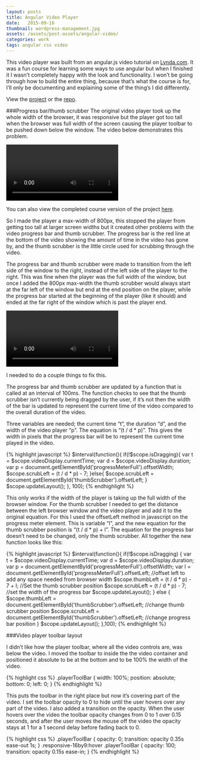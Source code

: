 ```yaml
---
layout: posts
title: Angular Video Player
date:   2015-09-16
thumbnail: wordpress-management.jpg
assets: /assets/post-assets/angular-video/
categories: work
tags: angular css video
---
```

This video player was built from an angular.js video tutorial on <a href="http://www.lynda.com/" target="blank">Lynda.com</a>. It was a fun course for learning some ways to use angular but when I finished it I wasn’t completely happy with the look and functionality. I won’t be going through how to build the entire thing, because that’s what the course is for, I’ll only be documenting and explaining some of the thing’s I did differently.

View the <a href="http://derekmorash.github.io/AngularVideoPlayer/" target="blank">project</a> or the <a href="https://github.com/derekmorash/AngularVideoPlayer" target="blank">repo</a>.

###Progress bar/thumb scrubber
The original video player took up the whole width of the browser, it was responsive but the player got too tall when the browser was full width of the screen causing the player toolbar to be pushed down below the window. The video below demonstrates this problem.

<video controls>
  <source src="{{ page.assets }}lynda-video.mp4" type="video/mp4">
  Your browser does not support the HTML5 video tag, please upgrade.
</video>

You can also view the completed course version of the project <a href="http://derekmorash.github.io/AngularVideoPlayer/lynda.html" target="blank">here</a>.

So I made the player a max-width of 800px, this stopped the player from getting too tall at larger screen widths but it created other problems with the video progress bar and thumb scrubber. The progress bar is the red line at the bottom of the video showing the amount of time in the video has gone by, and the thumb scrubber is the little circle used for scrubbing through the video.

The progress bar and thumb scrubber were made to transition from the left side of the window to the right, instead of the left side of the player to the right. This was fine when the player was the full width of the window, but once I added the 800px max-width the thumb scrubber would always start at the far left of the window but end at the end position on the player, while the progress bar started at the beginning of the player (like it should) and ended at the far right of the window which is past the player end.

<video controls>
  <source src="{{ page.assets }}broken-progress.mp4" type="video/mp4">
  Your browser does not support the HTML5 video tag, please upgrade.
</video>

I needed to do a couple things to fix this.

The progress bar and thumb scrubber are updated by a function that is called at an interval of 100ms. The function checks to see that the thumb scrubber isn’t currently being dragged by the user, if it’s not then the width of the bar is updated to represent the current time of the video compared to the overall duration of the video.

Three variables are needed; the current time “t”, the duration “d”, and the width of the video player “p”. The equation is “(t / d * p)”. This gives the width in pixels that the progress bar will be to represent the current time played in the video.

{% highlight javascript %}
$interval(function(){
  if(!$scope.isDragging){
      var t = $scope.videoDisplay.currentTime;
      var d = $scope.videoDisplay.duration;
      var p = document.getElementById('progressMeterFull').offsetWidth;
      $scope.scrubLeft = (t / d * p) - 7;
    }else{
      $scope.scrubLeft = document.getElementById('thumbScrubber').offsetLeft;
    }
    $scope.updateLayout();
  }, 100);
{% endhighlight %}

This only works if the width of the player is taking up the full width of the browser window. For the thumb scrubber I needed to get the distance between the left browser window and the video player and add it to the original equation. For this I used the offsetLeft method in javascript on the progress meter element. This is variable “l”, and the new equation for the thumb scrubber position is “(t / d * p) + l”. The equation for the progress bar doesn’t need to be changed, only the thumb scrubber. All together the new function looks like this:

{% highlight javascript %}
$interval(function(){
  if(!$scope.isDragging) {
    var t = $scope.videoDisplay.currentTime;
    var d = $scope.videoDisplay.duration;
    var p = document.getElementById('progressMeterFull').offsetWidth;
    var l = document.getElementById('progressMeterFull').offsetLeft; //offset left to add any space needed from browser width
    $scope.thumbLeft = (t / d * p) - 7  + l; //Set the thumb scrubber position
    $scope.scrubLeft = (t / d * p) - 7; //set the width of the progress bar
    $scope.updateLayout();
  } else {
    $scope.thumbLeft = document.getElementById('thumbScrubber').offsetLeft; //change thumb scrubber position
    $scope.scrubLeft = document.getElementById('thumbScrubber').offsetLeft; //change progress bar position
  }
  $scope.updateLayout();
},100);
{% endhighlight %}

###Video player toolbar layout

I didn’t like how the player toolbar, where all the video controls are, was below the video. I moved the toolbar to inside the the video container and positioned it absolute to be at the bottom and to be 100% the width of the video.

{% highlight css %}
.playerToolBar {
   width: 100%;
   position: absolute;
   bottom: 0;
   left: 0;
}
{% endhighlight %}

This puts the toolbar in the right place but now it’s covering part of the video. I set the toolbar opacity to 0 to hide until the user hovers over any part of the video. I also added a transition on the opacity. When the user hovers over the video the toolbar opacity changes from 0 to 1 over 0.15 seconds, and after the user moves the mouse off the video the opacity stays at 1 for a 1 second delay before fading back to 0.

{% highlight css %}
.playerToolBar {
   opacity: 0;
   transition: opacity 0.35s ease-out 1s;
}
.responsive-16by9:hover .playerToolBar {
   opacity: 100;
   transition: opacity 0.15s ease-in;
}
{% endhighlight %}
